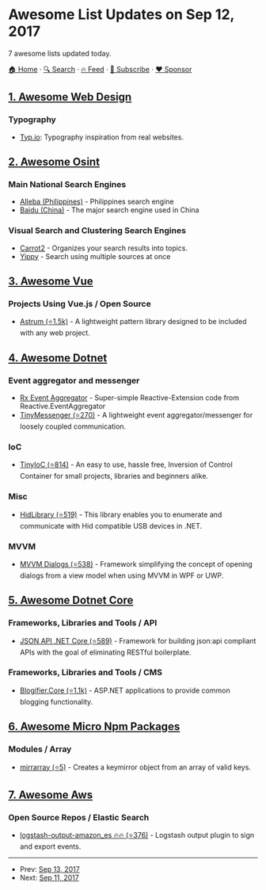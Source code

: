 # Awesome List Updates on Sep 12, 2017

7 awesome lists updated today.

[🏠 Home](/README.md) · [🔍 Search](https://www.trackawesomelist.com/search/) · [🔥 Feed](https://www.trackawesomelist.com/rss.xml) · [📮 Subscribe](https://trackawesomelist.us17.list-manage.com/subscribe?u=d2f0117aa829c83a63ec63c2f&id=36a103854c) · [❤️  Sponsor](https://github.com/sponsors/theowenyoung)



## [1. Awesome Web Design](/content/nicolesaidy/awesome-web-design/README.md)

### Typography

*   [Typ.io](http://typ.io/): Typography inspiration from real websites.

## [2. Awesome Osint](/content/jivoi/awesome-osint/README.md)

### Main National Search Engines

*   [Alleba (Philippines)](http://www.alleba.com) - Philippines search engine
*   [Baidu (China)](http://www.baidu.com) - The major search engine used in China

### Visual Search and Clustering Search Engines

*   [Carrot2](http://search.carrot2.org) - Organizes your search results into topics.
*   [Yippy](http://yippy.com) - Search using multiple sources at once

## [3. Awesome Vue](/content/vuejs/awesome-vue/README.md)

### Projects Using Vue.js / Open Source

*   [Astrum (⭐1.5k)](https://github.com/NoDivide/astrum) - A lightweight pattern library designed to be included with any web project.

## [4. Awesome Dotnet](/content/quozd/awesome-dotnet/README.md)

### Event aggregator and messenger

*   [Rx Event Aggregator](https://mikebridge.github.io/articles/csharp-domain-event-aggregator/) - Super-simple Reactive-Extension code from Reactive.EventAggregator
*   [TinyMessenger (⭐270)](https://github.com/grumpydev/TinyMessenger) - A lightweight event aggregator/messenger for loosely coupled communication.

### IoC

*   [TinyIoC (⭐814)](https://github.com/grumpydev/TinyIoC) - An easy to use, hassle free, Inversion of Control Container for small projects, libraries and beginners alike.

### Misc

*   [HidLibrary (⭐519)](https://github.com/mikeobrien/HidLibrary) - This library enables you to enumerate and communicate with Hid compatible USB devices in .NET.

### MVVM

*   [MVVM Dialogs (⭐538)](https://github.com/FantasticFiasco/mvvm-dialogs) - Framework simplifying the concept of opening dialogs from a view model when using MVVM in WPF or UWP.

## [5. Awesome Dotnet Core](/content/thangchung/awesome-dotnet-core/README.md)

### Frameworks, Libraries and Tools / API

*   [JSON API .NET Core (⭐589)](https://github.com/Research-Institute/json-api-dotnet-core) - Framework for building json:api compliant APIs with the goal of eliminating RESTful boilerplate.

### Frameworks, Libraries and Tools / CMS

*   [Blogifier.Core (⭐1.1k)](https://github.com/blogifierdotnet/Blogifier.Core) - ASP.NET applications to provide common blogging functionality.

## [6. Awesome Micro Npm Packages](/content/parro-it/awesome-micro-npm-packages/README.md)

### Modules / Array

*   [mirrarray (⭐5)](https://github.com/johnwquarles/mirrarray) - Creates a keymirror object from an array of valid keys.

## [7. Awesome Aws](/content/donnemartin/awesome-aws/README.md)

### Open Source Repos / Elastic Search

*   [logstash-output-amazon\_es :fire::fire: (⭐376)](https://github.com/awslabs/logstash-output-amazon_es) - Logstash output plugin to sign and export events.

---

- Prev: [Sep 13, 2017](/content/2017/09/13/README.md)
- Next: [Sep 11, 2017](/content/2017/09/11/README.md)
